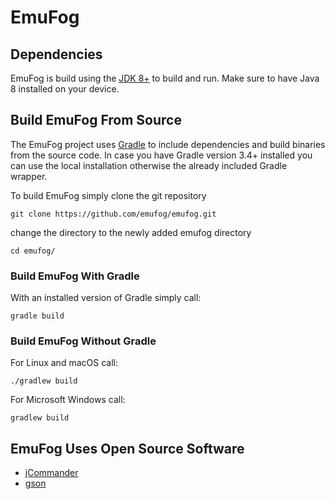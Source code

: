 # EmuFog

## Dependencies

EmuFog is build using the [JDK 8+](http://www.oracle.com/technetwork/java/javase/downloads/jdk8-downloads-2133151.html) to build and run.
Make sure to have Java 8 installed on your device.

## Build EmuFog From Source

The EmuFog project uses [Gradle](https://gradle.org/) to include dependencies and build binaries from the source code.
In case you have Gradle version 3.4+ installed you can use the local installation otherwise the already included Gradle wrapper.

To build EmuFog simply clone the git repository

    git clone https://github.com/emufog/emufog.git
    
change the directory to the newly added emufog directory

    cd emufog/

### Build EmuFog With Gradle

With an installed version of Gradle simply call:

    gradle build
    
### Build EmuFog Without Gradle

For Linux and macOS call:
    
    ./gradlew build
    
For Microsoft Windows call: 

    gradlew build

## EmuFog Uses Open Source Software

* [jCommander](http://jcommander.org/)
* [gson](https://github.com/google/gson)
